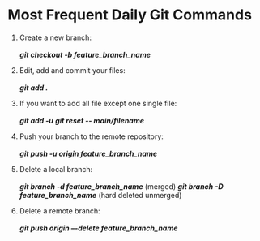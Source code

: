 # Most Frequent Daily Git Commands

1.	Create a new branch:<br><br>
<space>**_git checkout -b feature_branch_name_**

2.	Edit, add and commit your files:<br><br>
**_git add ._**

3. If you want to add all file except one single file:<br><br>
**_git add -u_**
**_git reset -- main/filename_**

4.	Push your branch to the remote repository:<br><br>
**_git push -u origin feature_branch_name_**

5.	Delete a local branch:<br><br>
**_git branch -d feature_branch_name_**    (merged)
**_git branch -D feature_branch_name_**    (hard deleted unmerged)

6.	Delete a remote branch:<br><br>
**_git push origin –-delete feature_branch_name_**

